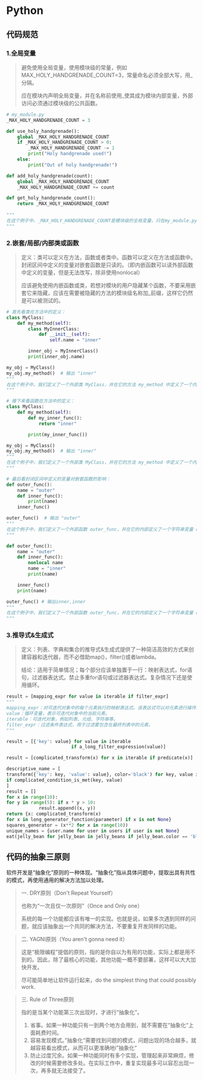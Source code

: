 # Python

## 代码规范

### 1.全局变量

> 避免使用全局变量，使用模块级的常量，例如MAX_HOLY_HANDGRENADE_COUNT=3，常量命名必须全部大写，用_分隔。
>
> 应在模块内声明全局变量，并在名称前使用_使其成为模块内部变量，外部访问必须通过模块级的公共函数。

```python
# my_module.py
_MAX_HOLY_HANDGRENADE_COUNT = 3

def use_holy_handgrenade():
    global _MAX_HOLY_HANDGRENADE_COUNT
    if _MAX_HOLY_HANDGRENADE_COUNT > 0:
        _MAX_HOLY_HANDGRENADE_COUNT -= 1
        print("Holy handgrenade used!")
    else:
        print("Out of holy handgrenade!")

def add_holy_handgrenade(count):
    global _MAX_HOLY_HANDGRENADE_COUNT
    _MAX_HOLY_HANDGRENADE_COUNT += count

def get_holy_handgrenade_count():
    return _MAX_HOLY_HANDGRENADE_COUNT
  
"""
在这个例子中，_MAX_HOLY_HANDGRENADE_COUNT是模块级的全局变量，只在my_module.py这个模块内部可见。外部访问这个变量只能通过模块级公共函数get_holy_handgrenade_count获取。add_holy_handgrenade和use_holy_handgrenade是操作这个变量的函数，也只能在模块内部使用。这种方式避免了直接暴露全局变量，同时方便了模块内部对状态的维护。
"""
```

### 2.嵌套/局部/内部类或函数

> 定义：类可以定义在方法，函数或者类中。函数可以定义在方法或函数中。封闭区间中定义的变量对嵌套函数是只读的。（即内嵌函数可以读外部函数中定义的变量，但是无法改写，除非使用nonlocal）
>
> 应该避免使用内嵌函数或类，若想对模块的用户隐藏某个函数，不要采用嵌套它来隐藏，应该在需要被隐藏的方法的模块级名称加_前缀，这样它仍然是可以被测试的。

```python
# 首先看类在方法中的定义：
class MyClass:
    def my_method(self):
        class MyInnerClass:
            def __init__(self):
                self.name = "inner"

        inner_obj = MyInnerClass()
        print(inner_obj.name)

my_obj = MyClass()
my_obj.my_method()  # 输出 "inner"
"""
在这个例子中，我们定义了一个外部类 MyClass，并在它的方法 my_method 中定义了一个内部类 MyInnerClass。在方法中我们创建了一个 MyInnerClass 的对象 inner_obj，并输出了它的属性 name。
"""

# 接下来看函数在方法中的定义：
class MyClass:
    def my_method(self):
        def my_inner_func():
            return "inner"

        print(my_inner_func())

my_obj = MyClass()
my_obj.my_method()  # 输出 "inner"
"""
在这个例子中，我们定义了一个外部类 MyClass，并在它的方法 my_method 中定义了一个内部函数 my_inner_func。在方法中我们调用了 my_inner_func 并输出了它的返回值。
"""

# 最后看封闭区间中定义的变量对嵌套函数的影响：
def outer_func():
    name = "outer"
    def inner_func():
        print(name)
    inner_func()

outer_func()  # 输出 "outer"
"""
在这个例子中，我们定义了一个外部函数 outer_func，并在它的内部定义了一个字符串变量 name。然后我们又定义了一个内部函数 inner_func，在它的输出语句中使用了变量 name。最后我们调用了 outer_func，输出了 name 的值。可以看到，在 Python 中，内嵌函数可以访问外部函数中的变量，但无法改写它。如果需要在内嵌函数中改写外部函数中的变量，可以使用 nonlocal 关键字。
"""

def outer_func():
    name = "outer"
    def inner_func():
        nonlocal name
        name = "inner"
        print(name)

    inner_func()
    print(name)

outer_func() # 输出inner,inner
"""
在这个例子中，我们定义了一个外部函数 outer_func，并在它的内部定义了一个字符串变量 name。然后我们又定义了一个内部函数 inner_func，在它的内部使用了 nonlocal 关键字来声明 name 是一个非局部变量。在内部函数中，我们将 name 的值修改为 "inner"，并输出了修改后的值。
"""
```

### 3.推导式&生成式

> 定义：列表、字典和集合的推导式&生成式提供了一种简洁高效的方式来创建容器和迭代器，而不必借助map()，filter()或者lambda。
>
> 结论：适用于简单情况；每个部分应该单独置于一行：映射表达式，for语句，过滤器表达式。禁止多重for语句或过滤器表达式。复杂情况下还是使用循环。

```python
result = [mapping_expr for value in iterable if filter_expr]
"""
mapping_expr：对可迭代对象中的每个元素执行的映射表达式。该表达式可以对元素进行操作或转换。
value：循环变量，表示可迭代对象中的当前元素。
iterable：可迭代对象，例如列表、元组、字符串等。
filter_expr：过滤条件表达式，用于过滤要包含在最终列表中的元素。
"""

result = [{'key': value} for value in iterable
						if a_long_filter_expression(value)] 

result = [complicated_transform(x) for x in iterable if predicate(x)]

descriptive_name = [
transform({'key': key, 'value': value}, color='black') for key, value in generate_iterable(some_input)
if complicated_condition_is_met(key, value)
]
result = []
for x in range(10):
for y in range(5): if x * y > 10:
            result.append((x, y))
return {x: complicated_transform(x)
for x in long_generator_function(parameter) if x is not None}
squares_generator = (x**2 for x in range(10))
unique_names = {user.name for user in users if user is not None}
eat(jelly_bean for jelly_bean in jelly_beans if jelly_bean.color == 'black')
```



## 代码的抽象三原则

软件开发是“抽象化”原则的一种体现。“抽象化”指从具体问题中，提取出具有共性的模式，再使用通用的解决方法加以处理。

> 一. DRY原则（Don't Repeat Yourself）
>
> 也称为“一次且仅一次原则”（Once and Only one）
>
> 系统的每一个功能都应该有唯一的实现。也就是说，如果多次遇到同样的问题，就应该抽象出一个共同的解决方法，不要重复开发同样的功能。

> 二. YAGNI原则（You aren't gonna need it）
>
> 这是“极限编程”提倡的原则，指的是你自以为有用的功能，实际上都是用不到的。因此，除了最核心的功能，其他功能一概不要部署，这样可以大大加快开发。
>
> 尽可能简单地让软件运行起来，do the simplest thing that could possibly work.

> 三. Rule of Three原则
>
> 指的是当某个功能第三次出现时，才进行“抽象化”。
>
> 1. 省事。如果一种功能只有一到两个地方会用到，就不需要在“抽象化“上面耗费时间。
> 2. 容易发现模式。”抽象化“需要找到问题的模式，问题出现的场合越多，就越容易看出模式，从而可以更准确地i”抽象化“
> 3. 防止过度冗余。如果一种功能同时有多个实现，管理起来非常麻烦，修改的时候需要修改多处。在实际工作中，重复实现最多可以容忍出现一次，再多就无法接受了。

